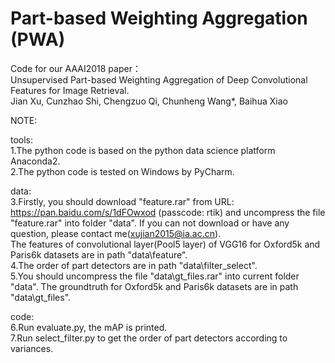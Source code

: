 # Part-based Weighting Aggregation (PWA)
Code for our AAAI2018 paper：
</br>Unsupervised Part-based Weighting Aggregation of Deep Convolutional Features for Image Retrieval.
</br>Jian Xu, Cunzhao Shi, Chengzuo Qi, Chunheng Wang*, Baihua Xiao

NOTE:

tools:
</br>1.The python code is based on the python data science platform Anaconda2.
</br>2.The python code is tested on Windows by PyCharm.


data:
</br>3.Firstly, you should download "feature.rar" from URL: https://pan.baidu.com/s/1dFOwxod (passcode: rtik) and uncompress the file "feature.rar" into folder "data". If you can not download or have any question, please contact me(xujian2015@ia.ac.cn).
</br>The features of convolutional layer(Pool5 layer) of VGG16 for Oxford5k and Paris6k datasets are in path "data\feature". 
</br>4.The order of part detectors are in path "data\filter_select".
</br>5.You should uncompress the file "data\gt_files.rar" into current folder "data". The groundtruth for Oxford5k and Paris6k datasets are in path "data\gt_files".


code:
</br>6.Run evaluate.py, the mAP is printed.
</br>7.Run select_filter.py to get the order of part detectors according to variances. 

